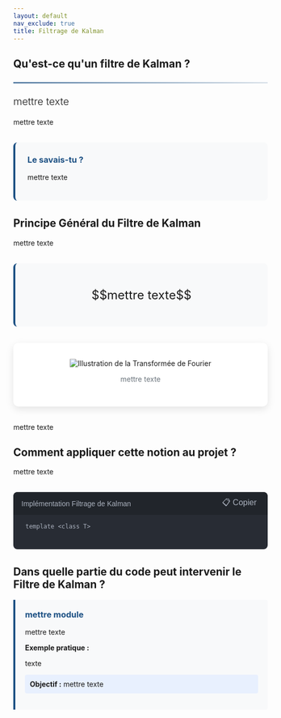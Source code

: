 ```yaml
---
layout: default
nav_exclude: true
title: Filtrage de Kalman
---
```

<!-- TEMPLATE POUR LES NOTIONS IMPORTANTES ALGO BASE SUR LE FILTRAGE DE KALMAN, PENSER A MODIFIER AVEC LA NOTION VOULUE-->

<!-- KaTeX CDN -->
<link rel="stylesheet" href="https://cdn.jsdelivr.net/npm/katex@0.16.8/dist/katex.min.css">
<script defer src="https://cdn.jsdelivr.net/npm/katex@0.16.8/dist/katex.min.js"></script>
<script defer src="https://cdn.jsdelivr.net/npm/katex@0.16.8/dist/contrib/auto-render.min.js"
    onload="renderMathInElement(document.body);"></script>

<style>
:root {
    --primary-color: rgb(28, 80, 131);
    --secondary-color: rgb(28, 80, 131);
    --accent-color: rgb(28, 80, 131);
}

.fourier-container {
    max-width: 1200px;
    margin: 0 auto;
    padding: 20px;
}

.math-equation {
    font-size: 1.5rem;
    text-align: center;
    margin: 2rem 0;
    padding: 1.5rem;
    background-color: #f8f9fa;
    border-radius: 8px;
    border-left: 4px solid var(--primary-color);
}

.diagram-container {
    background-color: white;
    padding: 2rem;
    border-radius: 10px;
    box-shadow: 0 5px 15px rgba(0,0,0,0.1);
    margin: 2rem 0;
    text-align: center;
}

.did-you-know {
    background-color: #f8f9fa;
    border-left: 4px solid var(--primary-color);
    border-radius: 8px;
    padding: 1.5rem;
    margin: 2rem 0;
}

.application-card {
    background: #f8f9fa;
    border-left: 4px solid rgb(28, 80, 131);
    padding: 1.2rem;
    border-radius: 0 4px 4px 0;
    margin-bottom: 1rem;
}

.application-card h3 {
    margin-top: 0;
    color: rgb(28, 80, 131);
}

.goal {
    background: #e8f0fe;
    padding: 0.6rem;
    border-radius: 4px;
    margin: 0.8rem 0;
}

.goal .label {
    font-weight: bold;
    color: var(white);
}

.note {
    font-size: 0.9em;
    color: #666;
    margin-top: 0.8rem;
}

.did-you-know h3 {
    color: var(--primary-color);
    margin-top: 0;
}

.justified-text {
    text-align: justify;
}

.code-container {
    background-color: #282c34;
    color: #abb2bf;
    border-radius: 8px;
    padding: 1.5rem;
    font-family: 'Consolas', 'Monaco', monospace;
    margin: 2rem 0;
    position: relative;
    overflow-x: auto;
}

.code-header {
    background-color: #21252b;
    padding: 0.5rem 1rem;
    border-radius: 8px 8px 0 0;
    margin: -1.5rem -1.5rem 1rem -1.5rem;
    display: flex;
    justify-content: space-between;
    align-items: center;
    color: #abb2bf;
    font-family: sans-serif;
}

.code-header button {
    background: none;
    border: none;
    color: inherit;
    cursor: pointer;
    font-size: 1rem;
}

.code-header button:hover {
    color: white;
}

pre {
    margin: 0;
    white-space: pre-wrap;
    word-wrap: break-word;
}

code {
    font-family: 'Consolas', 'Monaco', monospace;
}

.img-fluid {
    max-width: 100%;
    height: auto;
}

.text-muted {
    color: #6c757d;
}

.lead {
    font-size: 1.25rem;
    font-weight: 300;
}

hr {
    border: none;
    height: 2px;
    background: linear-gradient(90deg, var(--primary-color), rgba(28, 80, 131, 0.2));
    margin: 1.5rem 0;
}
</style>

<div class="kalman-container">
    <!-- Introduction -->
    <section id="introduction">
        <h2>Qu'est-ce qu'un filtre de Kalman ?</h2>
        <hr>
        <p class="lead justified-text">
           mettre texte
        </p>
        <p class="justified-text">
           mettre texte
        </p>
        <div class="did-you-know">
            <h3>Le savais-tu ?</h3>
            <p>
                mettre texte
            </p>
        </div>
    </section>
    <!-- Principe Général -->
    <section id="principe">
        <h2>Principe Général du Filtre de Kalman</h2>
        <p class="justified-text">
            mettre texte
        </p>
        <div class="math-equation">
            <p>$$mettre texte$$</p>
        </div>
        <div class="diagram-container">
            <img src="{{ site.baseurl }}/assets/img/etude_algo/fft/FFT-algorithm.png" alt="Illustration de la Transformée de Fourier" class="img-fluid">
            <p class="text-muted">mettre texte</p>
        </div>
        <p class="justified-text">
            mettre texte
        </p>
    </section>
    <!-- Application au projet -->
    <section id="application_projet">
        <h2>Comment appliquer cette notion au projet ?</h2>
        <p class="justified-text">
            mettre texte
        </p>
    </section>
    <div class="code-container">
        <div class="code-header">
            <span>Implémentation Filtrage de Kalman</span>
            <button onclick="copyCode()">📋 Copier</button>
        </div>
        <pre><code>template &lt;class T&gt;
        </code></pre>
    </div>
    <h2>Dans quelle partie du code peut intervenir le Filtre de Kalman ?</h2>
    <div class="pid-application">
        <div class="application-card">
            <h3>mettre module</h3>
            <p>mettre texte</p>
            <p style="text-align: justify;"><strong>Exemple pratique :</strong></p>            
                <p style="text-align: justify;">texte</p>
            <div class="goal">
                <span class="label">Objectif :</span> mettre texte
        </div>        
    </div>
</div>

<script>
function copyCode() {
    const code = document.querySelector('.code-container code').innerText;
    navigator.clipboard.writeText(code);
    
    // Feedback visuel
    const button = document.querySelector('.code-header button');
    const originalText = button.innerHTML;
    button.innerHTML = '✓ Copié!';

    setTimeout(() => {
        button.innerHTML = originalText;
    }, 2000);
}
</script>